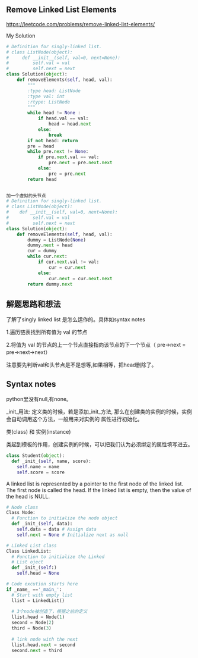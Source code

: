 ## Remove Linked List Elements

https://leetcode.com/problems/remove-linked-list-elements/

My Solution

```python
# Definition for singly-linked list.
# class ListNode(object):
#     def __init__(self, val=0, next=None):
#         self.val = val
#         self.next = next
class Solution(object):
    def removeElements(self, head, val):
        """
        :type head: ListNode
        :type val: int
        :rtype: ListNode
        """
        while head != None :
            if head.val == val:
                head = head.next
            else:
                break
        if not head: return
        pre = head
        while pre.next != None:
            if pre.next.val == val:
                pre.next = pre.next.next
            else:
                pre = pre.next
        return head
        
```
```python
加一个虚拟的头节点
# Definition for singly-linked list.
# class ListNode(object):
#    def __init__(self, val=0, next=None):
#         self.val = val
#         self.next = next
class Solution(object):
    def removeElements(self, head, val): 
        dummy = ListNode(None)
        dummy.next = head
        cur = dummy
        while cur.next:
            if cur.next.val != val:
                cur = cur.next
            else:
                cur.next = cur.next.next
        return dummy.next

```

## 解题思路和想法

了解了singly linked list 是怎么运作的。具体如syntax notes

1.遍历链表找到所有值为 val 的节点

2.将值为 val 的节点的上一个节点直接指向该节点的下一个节点（ pre->next = pre->next->next）

注意要先判断val和头节点是不是想等,如果相等，把head删除了。

## Syntax notes
python里没有null,有none。

_init_用法: 定义类的时候，若是添加_init_方法, 那么在创建类的实例的时候，实例会自动调用这个方法，一般用来对实例的
属性进行初始化。

类(class) 和 实例(instance)

类起到模板的作用，创建实例的时候，可以把我们认为必须绑定的属性填写进去。

```python
class Student(object):
  def _init_(self, name, score):
    self.name = name
    self.score = score
```
A linked list is represented by a pointer to the first node of the linked list. The first node is called the head. If the linked list is empty, 
then the value of the head is NULL.

```python
# Node class
Class Node:
  # Function to initialize the node object
  def _init_(self, data):
    self.data = data # Assign data
    self.next = None # Initialize next as null

# Linked List class
Class LinkedList:
  # Function to initialize the Linked
  # List oject
  def _init_(self:)
    self.head = None

# Code excution starts here
if _name_ =='_main_':
  # Start with empty list
  llist = LinkedList()
  
  # 3个node被创造了，根据之前的定义
  llist.head = Node(1)
  second = Node(2)
  third = Node(3)
  
  # link node with the next
  llist.head.next = second
  second.next = third
```
    



